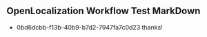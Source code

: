 ## OpenLocalization Workflow Test MarkDown
* 0bd6dcbb-f13b-40b9-b7d2-7947fa7c0d23 thanks!

<!--HONumber=Jul16_HO3-->


